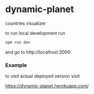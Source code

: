 # dynamic-planet
countries visualizer

to run local development run
```bash
npm run dev
```

and go to http://localhost:3000

### Example
to visit actual deployed version visit

https://dynamic-planet.herokuapp.com/
